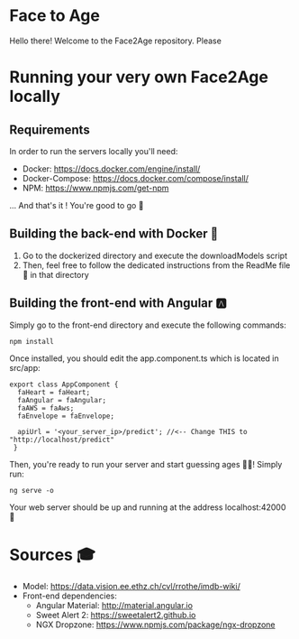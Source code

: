 # Face to Age

Hello there! Welcome to the Face2Age repository. Please

# Running your very own Face2Age locally
## Requirements
In order to run the servers locally you'll need:

 - Docker: https://docs.docker.com/engine/install/
 - Docker-Compose: https://docs.docker.com/compose/install/
 - NPM: https://www.npmjs.com/get-npm

... And that's it ! You're good to go 🥳

## Building the back-end with Docker 🐋

 1. Go to the dockerized directory and execute the downloadModels script
 2. Then, feel free to follow the dedicated instructions from the ReadMe file 📘 in that directory 

## Building the front-end with Angular 🅰️
Simply go to the front-end directory and execute the following commands:

    npm install
 
Once installed, you should edit the app.component.ts which is located in src/app:

    export class AppComponent {
	  faHeart = faHeart;
	  faAngular = faAngular;
	  faAWS = faAws;
	  faEnvelope = faEnvelope;

	  apiUrl = '<your_server_ip>/predict'; //<-- Change THIS to "http://localhost/predict"
	 }

Then, you're ready to run your server and start guessing ages 👶👴! Simply run:

    ng serve -o

Your web server should be up and running at the address localhost:42000 🕺

# Sources 🎓

 - Model: https://data.vision.ee.ethz.ch/cvl/rrothe/imdb-wiki/
 - Front-end dependencies:
	 - Angular Material: http://material.angular.io
	 - Sweet Alert 2: https://sweetalert2.github.io
	 - NGX Dropzone: https://www.npmjs.com/package/ngx-dropzone
